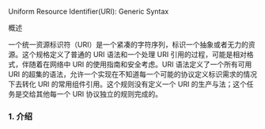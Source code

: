 Uniform Resource Identifier\(URI\): Generic Syntax

概述

一个统一资源标识符（URI）是一个紧凑的字符序列，标识一个抽象或者无力的资源。这个规格定义了普通的 URI 语法和一个处理 URI 引用的过程，可能是相对格式，伴随着在网络中 URI 的使用指南和安全考虑。URI 语法定义了一个所有可用 URI 的超集的语法，允许一个实现在不知道每一个可能的协议定义标识需求的情况下去转化 URI 的常用组件引用。这个规则没有定义一个 URI 的生产与法；这个任务是交给其他每一个 URI 协议独立的规则完成的。



### 1. 介绍



